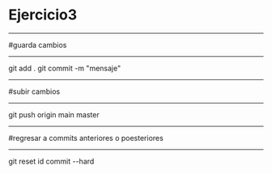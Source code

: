 # Ejercicio3
______________
#guarda cambios
_______________
git add .
git commit -m "mensaje"

_______________
#subir cambios
_______________
git push origin main  master

_______________________________________________
#regresar a commits anteriores o poesteriores
______________________________________________
git reset id commit --hard
